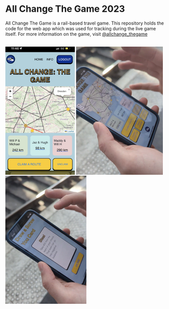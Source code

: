 # All Change The Game 2023

All Change The Game is a rail-based travel game. This repository holds the code for the web app which was used for tracking during the live game itself. For more information on the game, visit <a href="https://www.instagram.com/allchange_thegame/">@allchange_thegame</a><br><br>

<img src="./ReadMe_media/IMG_4515.jpg" alt="screenshot of the homepage" width="auto" height="400"> <img src="./ReadMe_media/IMG_4517.jpg" alt="photo of the homepage of app in use" width="auto" height="400"> <img src="./ReadMe_media/IMG_4518.jpeg" alt="photo of the 'draw screw you card' page in use" width="auto" height="400">
